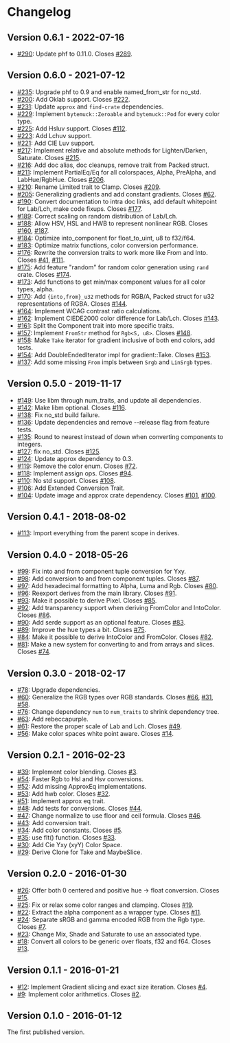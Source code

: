 # Changelog

## Version 0.6.1 - 2022-07-16

* [#290][290]: Update phf to 0.11.0. Closes [#289][289].

## Version 0.6.0 - 2021-07-12

* [#235][235]: Upgrade phf to 0.9 and enable named_from_str for no_std.
* [#200][200]: Add Oklab support. Closes [#222][222].
* [#231][231]: Update `approx` and `find-crate` dependencies.
* [#229][229]: Implement `bytemuck::Zeroable` and `bytemuck::Pod` for every color type.
* [#225][225]: Add Hsluv support. Closes [#112][112].
* [#223][223]: Add Lchuv support.
* [#221][221]: Add CIE Luv support.
* [#217][217]: Implement relative and absolute methods for Lighten/Darken, Saturate. Closes [#215][215].
* [#216][216]: Add doc alias, doc cleanups, remove trait from Packed struct.
* [#211][211]: Implement PartialEq/Eq for all colorspaces, Alpha, PreAlpha, and LabHue/RgbHue. Closes [#206][206].
* [#210][210]: Rename Limited trait to Clamp. Closes [#209][209].
* [#205][205]: Generalizing gradients and add constant gradients. Closes [#62][62].
* [#190][190]: Convert documentation to intra doc links, add default whitepoint for Lab/Lch, make code fixups. Closes [#177][177].
* [#189][189]: Correct scaling on random distribution of Lab/Lch.
* [#188][188]: Allow HSV, HSL and HWB to represent nonlinear RGB. Closes [#160][160], [#187][187].
* [#184][184]: Optimize into_component for float_to_uint, u8 to f32/f64.
* [#183][183]: Optimize matrix functions, color conversion performance.
* [#176][176]: Rewrite the conversion traits to work more like From and Into. Closes [#41][41], [#111][111].
* [#175][175]: Add feature "random" for random color generation using `rand` crate. Closes [#174][174].
* [#173][173]: Add functions to get min/max component values for all color types, alpha.
* [#170][170]: Add `{into,from}_u32` methods for RGB/A, Packed struct for u32 representations of RGBA. Closes [#144][144].
* [#164][164]: Implement WCAG contrast ratio calculations.
* [#162][162]: Implement CIEDE2000 color difference for Lab/Lch. Closes [#143][143].
* [#161][161]: Split the Component trait into more specific traits.
* [#157][157]: Implement `FromStr` method for `Rgb<S, u8>`. Closes [#148][148].
* [#158][158]: Make `Take` iterator for gradient inclusive of both end colors, add tests.
* [#154][154]: Add DoubleEndedIterator impl for gradient::Take. Closes [#153][153].
* [#137][137]: Add some missing `From` impls between `Srgb` and `LinSrgb` types.

## Version 0.5.0 - 2019-11-17

* [#149][149]: Use libm through num_traits, and update all dependencies.
* [#142][142]: Make libm optional. Closes [#116][116].
* [#138][138]: Fix no_std build failure.
* [#136][136]: Update dependencies and remove --release flag from feature tests.
* [#135][135]: Round to nearest instead of down when converting components to integers.
* [#127][127]: fix no_std. Closes [#125][125].
* [#124][124]: Update approx dependency to 0.3.
* [#119][119]: Remove the color enum. Closes [#72][72].
* [#118][118]: Implement assign ops. Closes [#94][94].
* [#110][110]: No std support. Closes [#108][108].
* [#106][106]: Add Extended Conversion Trait.
* [#104][104]: Update image and approx crate dependency. Closes [#101][101], [#100][100].

## Version 0.4.1 - 2018-08-02

* [#113][113]: Import everything from the parent scope in derives.

## Version 0.4.0 - 2018-05-26

* [#99][99]: Fix into and from component tuple conversion for Yxy.
* [#98][98]: Add conversion to and from component tuples. Closes [#87][87].
* [#97][97]: Add hexadecimal formatting to Alpha, Luma and Rgb. Closes [#80][80].
* [#96][96]: Reexport derives from the main library. Closes [#91][91].
* [#93][93]: Make it possible to derive Pixel. Closes [#85][85].
* [#92][92]: Add transparency support when deriving FromColor and IntoColor. Closes [#86][86].
* [#90][90]: Add serde support as an optional feature. Closes [#83][83].
* [#89][89]: Improve the hue types a bit. Closes [#75][75].
* [#84][84]: Make it possible to derive IntoColor and FromColor. Closes [#82][82].
* [#81][81]: Make a new system for converting to and from arrays and slices. Closes [#74][74].

## Version 0.3.0 - 2018-02-17

* [#78][78]: Upgrade dependencies.
* [#60][60]: Generalize the RGB types over RGB standards. Closes [#66][66], [#31][31], [#58][58].
* [#76][76]: Change dependency `num` to `num_traits` to shrink dependency tree.
* [#63][63]: Add rebeccapurple.
* [#61][61]: Restore the proper scale of Lab and Lch. Closes [#49][49].
* [#56][56]: Make color spaces white point aware. Closes [#14][14].

## Version 0.2.1 - 2016-02-23

* [#39][39]: Implement color blending. Closes [#3][3].
* [#54][54]: Faster Rgb to Hsl and Hsv conversions.
* [#52][52]: Add missing ApproxEq implementations.
* [#53][53]: Add hwb color. Closes [#32][32].
* [#51][51]: Implement approx eq trait.
* [#48][48]: Add tests for conversions. Closes [#44][44].
* [#47][47]: Change normalize to use floor and ceil formula. Closes [#46][46].
* [#43][43]: Add conversion trait.
* [#34][34]: Add color constants. Closes [#5][5].
* [#35][35]: use flt() function. Closes [#33][33].
* [#30][30]: Add Cie Yxy (xyY) Color Space.
* [#29][29]: Derive Clone for Take and MaybeSlice.

## Version 0.2.0 - 2016-01-30

* [#26][26]: Offer both 0 centered and positive hue -> float conversion. Closes [#15][15].
* [#25][25]: Fix or relax some color ranges and clamping. Closes [#19][19].
* [#22][22]: Extract the alpha component as a wrapper type. Closes [#11][11].
* [#24][24]: Separate sRGB and gamma encoded RGB from the Rgb type. Closes [#7][7].
* [#23][23]: Change Mix, Shade and Saturate to use an associated type.
* [#18][18]: Convert all colors to be generic over floats, f32 and f64. Closes [#13][13].

## Version 0.1.1 - 2016-01-21

* [#12][12]: Implement Gradient slicing and exact size iteration. Closes [#4][4].
* [#9][9]: Implement color arithmetics. Closes [#2][2].

## Version 0.1.0 - 2016-01-12

The first published version.

[9]: https://github.com/Ogeon/palette/pull/9
[12]: https://github.com/Ogeon/palette/pull/12
[18]: https://github.com/Ogeon/palette/pull/18
[22]: https://github.com/Ogeon/palette/pull/22
[23]: https://github.com/Ogeon/palette/pull/23
[24]: https://github.com/Ogeon/palette/pull/24
[25]: https://github.com/Ogeon/palette/pull/25
[26]: https://github.com/Ogeon/palette/pull/26
[29]: https://github.com/Ogeon/palette/pull/29
[30]: https://github.com/Ogeon/palette/pull/30
[34]: https://github.com/Ogeon/palette/pull/34
[35]: https://github.com/Ogeon/palette/pull/35
[39]: https://github.com/Ogeon/palette/pull/39
[43]: https://github.com/Ogeon/palette/pull/43
[47]: https://github.com/Ogeon/palette/pull/47
[48]: https://github.com/Ogeon/palette/pull/48
[51]: https://github.com/Ogeon/palette/pull/51
[52]: https://github.com/Ogeon/palette/pull/52
[53]: https://github.com/Ogeon/palette/pull/53
[54]: https://github.com/Ogeon/palette/pull/54
[56]: https://github.com/Ogeon/palette/pull/56
[60]: https://github.com/Ogeon/palette/pull/60
[61]: https://github.com/Ogeon/palette/pull/61
[63]: https://github.com/Ogeon/palette/pull/63
[76]: https://github.com/Ogeon/palette/pull/76
[78]: https://github.com/Ogeon/palette/pull/78
[81]: https://github.com/Ogeon/palette/pull/81
[84]: https://github.com/Ogeon/palette/pull/84
[89]: https://github.com/Ogeon/palette/pull/89
[90]: https://github.com/Ogeon/palette/pull/90
[92]: https://github.com/Ogeon/palette/pull/92
[93]: https://github.com/Ogeon/palette/pull/93
[96]: https://github.com/Ogeon/palette/pull/96
[97]: https://github.com/Ogeon/palette/pull/97
[98]: https://github.com/Ogeon/palette/pull/98
[99]: https://github.com/Ogeon/palette/pull/99
[104]: https://github.com/Ogeon/palette/pull/104
[106]: https://github.com/Ogeon/palette/pull/106
[110]: https://github.com/Ogeon/palette/pull/110
[113]: https://github.com/Ogeon/palette/pull/113
[118]: https://github.com/Ogeon/palette/pull/118
[119]: https://github.com/Ogeon/palette/pull/119
[124]: https://github.com/Ogeon/palette/pull/124
[127]: https://github.com/Ogeon/palette/pull/127
[135]: https://github.com/Ogeon/palette/pull/135
[136]: https://github.com/Ogeon/palette/pull/136
[137]: https://github.com/Ogeon/palette/pull/137
[138]: https://github.com/Ogeon/palette/pull/138
[142]: https://github.com/Ogeon/palette/pull/142
[149]: https://github.com/Ogeon/palette/pull/149
[154]: https://github.com/Ogeon/palette/pull/154
[157]: https://github.com/Ogeon/palette/pull/157
[158]: https://github.com/Ogeon/palette/pull/158
[161]: https://github.com/Ogeon/palette/pull/161
[162]: https://github.com/Ogeon/palette/pull/162
[164]: https://github.com/Ogeon/palette/pull/164
[170]: https://github.com/Ogeon/palette/pull/170
[173]: https://github.com/Ogeon/palette/pull/173
[175]: https://github.com/Ogeon/palette/pull/175
[176]: https://github.com/Ogeon/palette/pull/176
[183]: https://github.com/Ogeon/palette/pull/183
[184]: https://github.com/Ogeon/palette/pull/184
[188]: https://github.com/Ogeon/palette/pull/188
[189]: https://github.com/Ogeon/palette/pull/189
[190]: https://github.com/Ogeon/palette/pull/190
[200]: https://github.com/Ogeon/palette/pull/200
[205]: https://github.com/Ogeon/palette/pull/205
[210]: https://github.com/Ogeon/palette/pull/210
[211]: https://github.com/Ogeon/palette/pull/211
[216]: https://github.com/Ogeon/palette/pull/216
[217]: https://github.com/Ogeon/palette/pull/217
[221]: https://github.com/Ogeon/palette/pull/221
[223]: https://github.com/Ogeon/palette/pull/223
[225]: https://github.com/Ogeon/palette/pull/225
[229]: https://github.com/Ogeon/palette/pull/229
[231]: https://github.com/Ogeon/palette/pull/231
[235]: https://github.com/Ogeon/palette/pull/235
[290]: https://github.com/Ogeon/palette/pull/290
[2]: https://github.com/Ogeon/palette/issues/2
[3]: https://github.com/Ogeon/palette/issues/3
[4]: https://github.com/Ogeon/palette/issues/4
[5]: https://github.com/Ogeon/palette/issues/5
[7]: https://github.com/Ogeon/palette/issues/7
[11]: https://github.com/Ogeon/palette/issues/11
[13]: https://github.com/Ogeon/palette/issues/13
[14]: https://github.com/Ogeon/palette/issues/14
[15]: https://github.com/Ogeon/palette/issues/15
[19]: https://github.com/Ogeon/palette/issues/19
[31]: https://github.com/Ogeon/palette/issues/31
[32]: https://github.com/Ogeon/palette/issues/32
[33]: https://github.com/Ogeon/palette/issues/33
[41]: https://github.com/Ogeon/palette/issues/41
[44]: https://github.com/Ogeon/palette/issues/44
[46]: https://github.com/Ogeon/palette/issues/46
[49]: https://github.com/Ogeon/palette/issues/49
[58]: https://github.com/Ogeon/palette/issues/58
[62]: https://github.com/Ogeon/palette/issues/62
[66]: https://github.com/Ogeon/palette/issues/66
[72]: https://github.com/Ogeon/palette/issues/72
[74]: https://github.com/Ogeon/palette/issues/74
[75]: https://github.com/Ogeon/palette/issues/75
[80]: https://github.com/Ogeon/palette/issues/80
[82]: https://github.com/Ogeon/palette/issues/82
[83]: https://github.com/Ogeon/palette/issues/83
[85]: https://github.com/Ogeon/palette/issues/85
[86]: https://github.com/Ogeon/palette/issues/86
[87]: https://github.com/Ogeon/palette/issues/87
[91]: https://github.com/Ogeon/palette/issues/91
[94]: https://github.com/Ogeon/palette/issues/94
[100]: https://github.com/Ogeon/palette/issues/100
[101]: https://github.com/Ogeon/palette/issues/101
[108]: https://github.com/Ogeon/palette/issues/108
[111]: https://github.com/Ogeon/palette/issues/111
[112]: https://github.com/Ogeon/palette/issues/112
[116]: https://github.com/Ogeon/palette/issues/116
[125]: https://github.com/Ogeon/palette/issues/125
[143]: https://github.com/Ogeon/palette/issues/143
[144]: https://github.com/Ogeon/palette/issues/144
[148]: https://github.com/Ogeon/palette/issues/148
[153]: https://github.com/Ogeon/palette/issues/153
[160]: https://github.com/Ogeon/palette/issues/160
[174]: https://github.com/Ogeon/palette/issues/174
[177]: https://github.com/Ogeon/palette/issues/177
[187]: https://github.com/Ogeon/palette/issues/187
[206]: https://github.com/Ogeon/palette/issues/206
[209]: https://github.com/Ogeon/palette/issues/209
[215]: https://github.com/Ogeon/palette/issues/215
[222]: https://github.com/Ogeon/palette/issues/222
[289]: https://github.com/Ogeon/palette/issues/289
